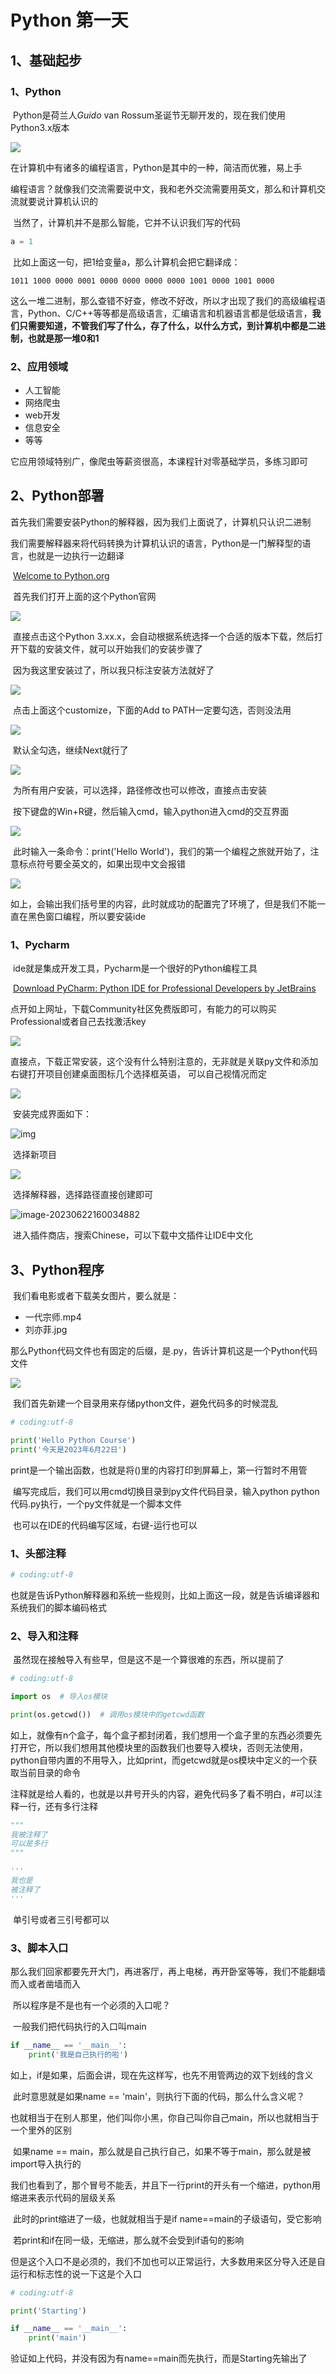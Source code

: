 # Python 第一天

## 1、基础起步

### 1、Python

​	Python是荷兰人*Guido* van Rossum圣诞节无聊开发的，现在我们使用Python3.x版本

![](.\pic\龟叔照片.jpg)

​	在计算机中有诸多的编程语言，Python是其中的一种，简洁而优雅，易上手

​	编程语言？就像我们交流需要说中文，我和老外交流需要用英文，那么和计算机交流就要说计算机认识的

​	当然了，计算机并不是那么智能，它并不认识我们写的代码

```python
a = 1
```

​	比如上面这一句，把1给变量a，那么计算机会把它翻译成：

```
1011 1000 0000 0001 0000 0000 0000 0000 1001 0000 1001 0000
```

​	这么一堆二进制，那么查错不好查，修改不好改，所以才出现了我们的高级编程语言，Python、C/C++等等都是高级语言，汇编语言和机器语言都是低级语言，**我们只需要知道，不管我们写了什么，存了什么，以什么方式，到计算机中都是二进制，也就是那一堆0和1**



### 2、应用领域

- 人工智能
- 网络爬虫
- web开发
- 信息安全
- 等等

​	它应用领域特别广，像爬虫等薪资很高，本课程针对零基础学员，多练习即可



## 2、Python部署

​	首先我们需要安装Python的解释器，因为我们上面说了，计算机只认识二进制

​	我们需要解释器来将代码转换为计算机认识的语言，Python是一门解释型的语言，也就是一边执行一边翻译

​	[Welcome to Python.org](https://www.python.org/)

​	首先我们打开上面的这个Python官网

![](.\pic\download.jpg)

​	直接点击这个Python 3.xx.x，会自动根据系统选择一个合适的版本下载，然后打开下载的安装文件，就可以开始我们的安装步骤了

​	因为我这里安装过了，所以我只标注安装方法就好了

![](.\pic\start.jpg)

​	点击上面这个customize，下面的Add to PATH一定要勾选，否则没法用

![](.\pic\option.png)

​	默认全勾选，继续Next就行了

![](.\pic\modify.jpg)

​	为所有用户安装，可以选择，路径修改也可以修改，直接点击安装

​	按下键盘的Win+R键，然后输入cmd，输入python进入cmd的交互界面

![](.\pic\cmd.png)

​	此时输入一条命令：print('Hello World')，我们的第一个编程之旅就开始了，注意标点符号要全英文的，如果出现中文会报错

![](.\pic\回显.jpg)

​	如上，会输出我们括号里的内容，此时就成功的配置完了环境了，但是我们不能一直在黑色窗口编程，所以要安装ide



### 1、Pycharm

​	ide就是集成开发工具，Pycharm是一个很好的Python编程工具

​	[Download PyCharm: Python IDE for Professional Developers by JetBrains](https://www.jetbrains.com/pycharm/download/#section=windows)

​	点开如上网址，下载Community社区免费版即可，有能力的可以购买Professional或者自己去找激活key

![](.\pic\downpycharm.jpg)

​	直接点，下载正常安装，这个没有什么特别注意的，无非就是关联py文件和添加右键打开项目创建桌面图标几个选择框英语， 可以自己视情况而定

![](.\pic\4756750710efe4562c985522bdca4cd2.jpeg)

​	安装完成界面如下：

![img](.\pic\85276f483e381dd14d91846ef5acdad2.jpeg)

​	选择新项目

![](.\pic\VeryCapture_20230622155945.jpg)

​	选择解释器，选择路径直接创建即可

![image-20230622160034882](.\pic\image-20230622160034882.png)

​	进入插件商店，搜索Chinese，可以下载中文插件让IDE中文化





## 3、Python程序

​	我们看电影或者下载美女图片，要么就是：

- 一代宗师.mp4
- 刘亦菲.jpg

​	那么Python代码文件也有固定的后缀，是.py，告诉计算机这是一个Python代码文件

![](.\pic\VeryCapture_20230622160456.gif)

​	我们首先新建一个目录用来存储python文件，避免代码多的时候混乱

```python
# coding:utf-8

print('Hello Python Course')
print('今天是2023年6月22日')
```

​	print是一个输出函数，也就是将()里的内容打印到屏幕上，第一行暂时不用管

​	编写完成后，我们可以用cmd切换目录到py文件代码目录，输入python python代码.py执行，一个py文件就是一个脚本文件

​	也可以在IDE的代码编写区域，右键-运行也可以



### 1、头部注释

```python
# coding:utf-8
```

​	也就是告诉Python解释器和系统一些规则，比如上面这一段，就是告诉编译器和系统我们的脚本编码格式



### 2、导入和注释

​	虽然现在接触导入有些早，但是这不是一个算很难的东西，所以提前了

```python
# coding:utf-8

import os  # 导入os模块

print(os.getcwd())  # 调用os模块中的getcwd函数
```

​	如上，就像有n个盒子，每个盒子都封闭着，我们想用一个盒子里的东西必须要先打开它，所以我们想用其他模块里的函数我们也要导入模块，否则无法使用，python自带内置的不用导入，比如print，而getcwd就是os模块中定义的一个获取当前目录的命令

​	注释就是给人看的，也就是以井号开头的内容，避免代码多了看不明白，#可以注释一行，还有多行注释

```python
"""
我被注释了
可以是多行
"""

'''
我也是
被注释了
'''
```

​	单引号或者三引号都可以



### 3、脚本入口

​	那么我们回家都要先开大门，再进客厅，再上电梯，再开卧室等等，我们不能翻墙而入或者凿墙而入

​	所以程序是不是也有一个必须的入口呢？

​	一般我们把代码执行的入口叫main

```python
if __name__ == '__main__':
    print('我是自己执行的啦')
```

​	如上，if是如果，后面会讲，现在先这样写，也先不用管两边的双下划线的含义

​	此时意思就是如果name == 'main'，则执行下面的代码，那么什么含义呢？

​	也就相当于在别人那里，他们叫你小黑，你自己叫你自己main，所以也就相当于一个里外的区别

​	如果name == main，那么就是自己执行自己，如果不等于main，那么就是被import导入执行的

​	我们也看到了，那个冒号不能丢，并且下一行print的开头有一个缩进，python用缩进来表示代码的层级关系

​	此时的print缩进了一级，也就就相当于是if name==main的子级语句，受它影响

​	若print和if在同一级，无缩进，那么就不会受到if语句的影响



​	但是这个入口不是必须的，我们不加也可以正常运行，大多数用来区分导入还是自运行和标志性的说一下这是个入口

```python
# coding:utf-8

print('Starting')

if __name__ == '__main__':
    print('main')
```

​	验证如上代码，并没有因为有name==main而先执行，而是Starting先输出了